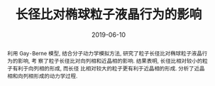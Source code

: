 ---
title: "长径比对椭球粒子液晶行为的影响"
authors:
- 徐明杰
- 孙玉伟
- You-Liang Zhu
- 付翠柳
- 黄以能
- 李占伟
- 孙昭艳
date: "2019-06-10"
doi: "10.7503/cjcu20190059"
publication_types: ["期刊文章"]
publication: "高等学校化学学报"
abstract: "
<!--more-->
利用 Gay⁃Berne 模型, 结合分子动力学模拟方法, 研究了粒子长径比对椭球粒子液晶行为的影响, 考   察了粒子长径比对向列相和近晶相的影响. 结果表明, 长径比相对较小的粒子有利于向列相的形成, 而长径  比相对较大的粒子更有利于近晶相的形成.  分析了近晶相和向列相形成的动力学过程."
url_pdf: "http://www.cjcu.jlu.edu.cn/CN/10.7503/cjcu20190059"
---
